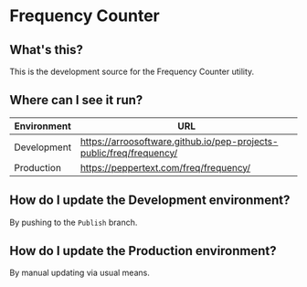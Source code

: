 # Frequency Counter

## What's this?

This is the development source for the Frequency Counter utility.

## Where can I see it run?

| Environment | URL |
| -- | -- |
| Development | https://arroosoftware.github.io/pep-projects-public/freq/frequency/ |
| Production | https://peppertext.com/freq/frequency/ |

## How do I update the Development environment?

By pushing to the `Publish` branch.

## How do I update the Production environment?

By manual updating via usual means.